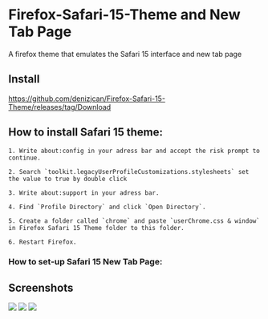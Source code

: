 #  Firefox-Safari-15-Theme and New Tab Page

A firefox theme that emulates the Safari 15 interface and new tab page

## Install
https://github.com/denizjcan/Firefox-Safari-15-Theme/releases/tag/Download

## How to install Safari 15 theme:

	1. Write about:config in your adress bar and accept the risk prompt to continue.
	 	
	2. Search `toolkit.legacyUserProfileCustomizations.stylesheets` set the value to true by double click
	
	3. Write about:support in your adress bar.
	
	4. Find `Profile Directory` and click `Open Directory`.
	
	5. Create a folder called `chrome` and paste `userChrome.css & window` in Firefox Safari 15 Theme folder to this folder.
	
	6. Restart Firefox.
	

### How to set-up Safari 15 New Tab Page:



## Screenshots

<picture>
  <img src="https://i.imgur.com/fC6V4vJ.png">
</picture>
<picture>
  <img src="https://i.imgur.com/QzgKM27.png">
</picture>
<picture>
  <img src="https://i.imgur.com/mCwP6i4.png">
</picture>
	



